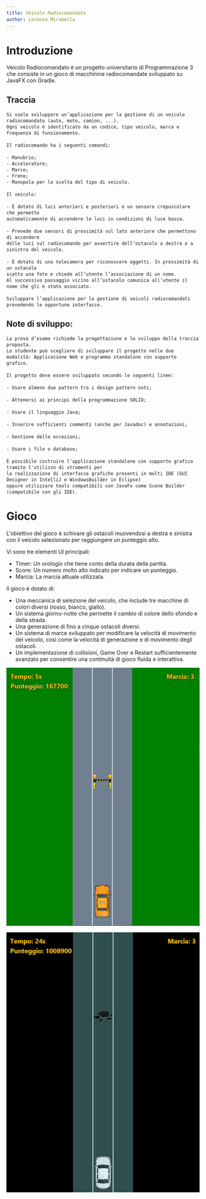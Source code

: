 ```yaml
---
title: Veicolo Radiocomandato
author: Lorenzo Mirabella
---
```


# Introduzione

Veicolo Radiocomandato è un progetto universitario di Programmazione 3 che consiste in un gioco di macchinine
radiocomandate sviluppato su JavaFX con Gradle.

## Traccia

    Si vuole sviluppare un’applicazione per la gestione di un veicolo radiocomandato (auto, moto, camion, ...).
    Ogni veicolo è identificato da un codice, tipo veicolo, marca e frequenza di funzionamento.

    Il radiocomando ha i seguenti comandi:

    - Manubrio;
    - Acceleratore;
    - Marce;
    - Freno;
    - Manopola per la scelta del tipo di veicolo.

    Il veicolo:
    
    - È dotato di luci anteriori e posteriori e un sensore crepuscolare che permette
    automaticamente di accendere le luci in condizioni di luce bassa.
    
    - Prevede due sensori di prossimità sul lato anteriore che permettono di accendere
    delle luci sul radiocomando per avvertire dell’ostacolo a destra o a sinistra del veicolo.
    
    - È dotato di una telecamera per riconoscere oggetti. In prossimità di un ostacolo
    scatta una foto e chiede all’utente l’associazione di un nome.
    Al successivo passaggio vicino all’ostacolo comunica all’utente il nome che gli è stato associato.

    Sviluppare l’applicazione per la gestione di veicoli radiocomandati prevedendo le opportune interfacce.

## Note di sviluppo:

    La prova d’esame richiede la progettazione e lo sviluppo della traccia proposta.
    Lo studente può scegliere di sviluppare il progetto nelle due modalità: Applicazione Web o programma standalone con supporto grafico.

    Il progetto deve essere sviluppato secondo le seguenti linee:

    - Usare almeno due pattern tra i design pattern noti;

    - Attenersi ai principi della programmazione SOLID;

    - Usare il linguaggio Java;

    - Inserire sufficienti commenti (anche per Javadoc) e annotazioni;

    - Gestione delle eccezioni;

    - Usare i file o database;
    
    È possibile costruire l'applicazione standalone con supporto grafico tramite l'utilizzo di strumenti per
    la realizzazione di interfacce grafiche presenti in molti IDE (GUI Designer in IntelliJ e WindowsBuilder in Eclipse)
    oppure utilizzare tools compatibili con JavaFx come Scene Builder (compatibile con gli IDE).

# Gioco

L'obiettivo del gioco è schivare gli ostacoli muovendosi a destra e sinistra con il veicolo selezionato per raggiungere
un punteggio alto.

Vi sono tre elementi UI principali:

- Timer: Un orologio che tiene conto della durata della partita.
- Score: Un numero molto alto indicato per indicare un punteggio.
- Marcia: La marcia attuale utilizzata.

Il gioco è dotato di:

- Una meccanica di selezione del veicolo, che include tre macchine di colori diversi (rosso, bianco, giallo).
- Un sistema giorno-notte che permette il cambio di colore dello sfondo e della strada.
- Una generazione di fino a cinque ostacoli diversi.
- Un sistema di marce sviluppato per modificare la velocità di movimento del veicolo, così come la velocità di
  generazione e di movimento degli ostacoli.
- Un implementazione di collisioni, Game Over e Restart sufficientemente avanzato per consentire una continuità di gioco
  fluida e interattiva.

![Gioco Giorno](images/gioco1.png)

![Gioco Notte](images/gioco2.png)